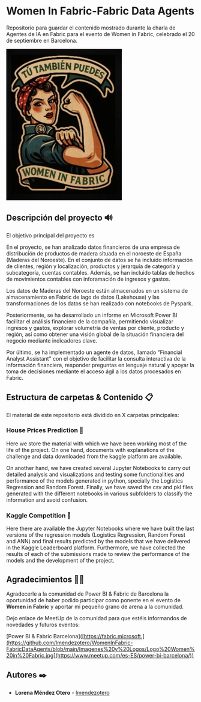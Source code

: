 # Women In Fabric-Fabric Data Agents
Repositorio para guardar el contenido mostrado durante la charla de Agentes de IA en Fabric para el evento de Women in Fabric, celebrado el 20 de septiembre en Barcelona.

![alt text](https://github.com/lmendezotero/WomenInFabric-FabricDataAgents/blob/main/Imagenes%20y%20Logos/Logo%20Women%20in%20Fabric.jpg)

## Descripción del proyecto 🔊
El objetivo principal del proyecto es 

En el proyecto, se han analizado datos financieros de una empresa de distribución de productos de madera situada en el noroeste de España (Maderas del Noroeste). En el conjunto de datos se ha incluido información de clientes, región y localización, productos y jerarquía de categoría y subcategoría, cuentas contables. Además, se han incluido tablas de hechos de movimientos contables con inforamación de ingresos y gastos. 

Los datos de Maderas del Noroeste están almacenados en un sistema de almacenamiento en Fabric de lago de datos (Lakehouse) y las transformaciones de los datos se han realizado con notebooks de Pyspark.

Posteriormente, se ha desarrollado un informe en Microsoft Power BI facilitar el análisis financiero de la compañía, permitiendo visualizar ingresos y gastos, explorar volumetría de ventas por cliente, producto y región, así como obtener una visión global de la situación financiera del negocio mediante indicadores clave.

Por último, se ha implementado un agente de datos, llamado "Financial Analyst Assistant" con el objetivo de facilitar la consulta interactiva de la información financiera, responder preguntas en lenguaje natural y apoyar la toma de decisiones mediante el acceso ágil a los datos procesados en Fabric.

## Estructura de carpetas & Contenido 📋
El material de este repositorio está dividido en X carpetas principales:

### House Prices Prediction 📂
Here we store the material with which we have been working most of the life of the project. On one hand, documents with explanations of the challenge and data downloaded from the kaggle platform are available.

On another hand, we have created several Jupyter Notebooks to carry out detailed analysis and visualizations and testing some functionalities and performance of the models generated in python, specially the Logistics Regression and Random Forest. Finally, we have saved the csv and pkl files generated with the different notebooks in various subfolders to classify the information and avoid confusion.

### Kaggle Competition 📂
Here there are available the Jupyter Notebooks where we have built the last versions of the regression models (Logistics Regression, Random Forest and ANN) and final results predicted by the models that we have delivered in the Kaggle Leaderboard platform. Furthermore, we have collected the results of each of the submissions made to review the performance of the models and the development of the project. 

## Agradecimientos 🙏🏻

Agradecerle a la comunidad de Power BI & Fabric de Barcelona la oportunidad de haber podido participar como ponente en el evento de **Women in Fabric** y aportar mi pequeño grano de arena a la comunidad. 

Dejo enlace de MeetUp de la comunidad para que estéis informandos de novedades y futuros eventos:

[Power BI & Fabric Barcelona]([https://fabric.microsoft.](https://github.com/lmendezotero/WomenInFabric-FabricDataAgents/blob/main/Imagenes%20y%20Logos/Logo%20Women%20in%20Fabric.jpg](https://www.meetup.com/es-ES/power-bi-barcelona/))

## Autores ✒️

* **Lorena Méndez Otero** - [lmendezotero](https://github.com/lmendezotero) 

